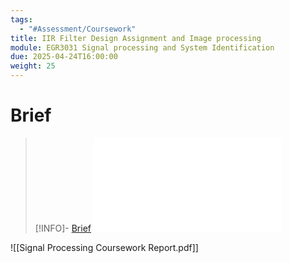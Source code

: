 ```yaml
---
tags:
  - "#Assessment/Coursework"
title: IIR Filter Design Assignment and Image processing
module: EGR3031 Signal processing and System Identification
due: 2025-04-24T16:00:00
weight: 25
---
```


# Brief

> [!INFO]- [Brief](Projects/Uni%20Projects/Signal%20Processing/Assesments/CourseWork/Brief.md)
> ![Brief](Projects/Uni%20Projects/Signal%20Processing/Assesments/CourseWork/Brief.md)


![[Signal Processing Coursework Report.pdf]]